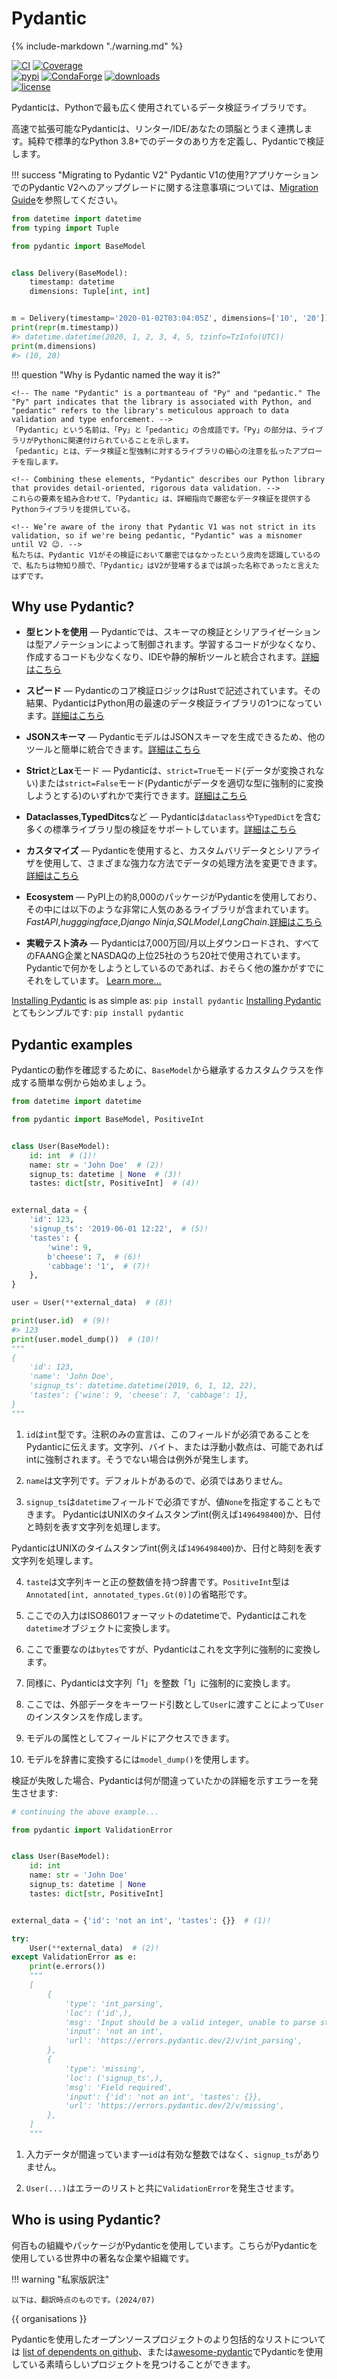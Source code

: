 # Pydantic

{% include-markdown "./warning.md" %}

[![CI](https://img.shields.io/github/actions/workflow/status/pydantic/pydantic/ci.yml?branch=main&logo=github&label=CI)](https://github.com/pydantic/pydantic/actions?query=event%3Apush+branch%3Amain+workflow%3ACI)
[![Coverage](https://coverage-badge.samuelcolvin.workers.dev/pydantic/pydantic.svg)](https://github.com/pydantic/pydantic/actions?query=event%3Apush+branch%3Amain+workflow%3ACI)<br>
[![pypi](https://img.shields.io/pypi/v/pydantic.svg)](https://pypi.python.org/pypi/pydantic)
[![CondaForge](https://img.shields.io/conda/v/conda-forge/pydantic.svg)](https://anaconda.org/conda-forge/pydantic)
[![downloads](https://static.pepy.tech/badge/pydantic/month)](https://pepy.tech/project/pydantic)<br>
[![license](https://img.shields.io/github/license/pydantic/pydantic.svg)](https://github.com/pydantic/pydantic/blob/main/LICENSE)

<!-- {{ version }}. -->

<!-- Pydantic is the most widely used data validation library for Python. -->
Pydanticは、Pythonで最も広く使用されているデータ検証ライブラリです。

<!-- Fast and extensible, Pydantic plays nicely with your linters/IDE/brain. Define how data should be in pure, canonical Python 3.8+; validate it with Pydantic. -->
高速で拡張可能なPydanticは、リンター/IDE/あなたの頭脳とうまく連携します。純粋で標準的なPython 3.8+でのデータのあり方を定義し、Pydanticで検証します。

!!! success "Migrating to Pydantic V2"
    <!-- Using Pydantic V1? See the [Migration Guide](migration.md) for notes on upgrading to Pydantic V2 in your applications! -->
    Pydantic V1の使用?アプリケーションでのPydantic V2へのアップグレードに関する注意事項については、[Migration Guide](migration.md)を参照してください。

```py title="Pydantic Example" requires="3.10"
from datetime import datetime
from typing import Tuple

from pydantic import BaseModel


class Delivery(BaseModel):
    timestamp: datetime
    dimensions: Tuple[int, int]


m = Delivery(timestamp='2020-01-02T03:04:05Z', dimensions=['10', '20'])
print(repr(m.timestamp))
#> datetime.datetime(2020, 1, 2, 3, 4, 5, tzinfo=TzInfo(UTC))
print(m.dimensions)
#> (10, 20)
```

!!! question "Why is Pydantic named the way it is?"

    <!-- The name "Pydantic" is a portmanteau of "Py" and "pedantic." The "Py" part indicates that the library is associated with Python, and
    "pedantic" refers to the library's meticulous approach to data validation and type enforcement. -->
    「Pydantic」という名前は、「Py」と「pedantic」の合成語です。「Py」の部分は、ライブラリがPythonに関連付けられていることを示します。
    「pedantic」とは、データ検証と型強制に対するライブラリの細心の注意を払ったアプローチを指します。

    <!-- Combining these elements, "Pydantic" describes our Python library that provides detail-oriented, rigorous data validation. -->
    これらの要素を組み合わせて、「Pydantic」は、詳細指向で厳密なデータ検証を提供するPythonライブラリを提供している。

    <!-- We’re aware of the irony that Pydantic V1 was not strict in its validation, so if we're being pedantic, "Pydantic" was a misnomer until V2 😉. -->
    私たちは、Pydantic V1がその検証において厳密ではなかったという皮肉を認識しているので、私たちは物知り顔で、「Pydantic」はV2が登場するまでは誤った名称であったと言えたはずです。

## Why use Pydantic?

<!-- - **Powered by type hints** &mdash; with Pydantic, schema validation and serialization are controlled by type annotations; less to learn, less code to write, and integration with your IDE and static analysis tools. [Learn more…](why.md#type-hints) -->
- **型ヒントを使用** &mdash; Pydanticでは、スキーマの検証とシリアライゼーションは型アノテーションによって制御されます。学習するコードが少なくなり、作成するコードも少なくなり、IDEや静的解析ツールと統合されます。[詳細はこちら](why.md#type-hints)
<!-- - **Speed** &mdash; Pydantic's core validation logic is written in Rust. As a result, Pydantic is among the fastest data validation libraries for Python. [Learn more…](why.md#performance) -->
- **スピード** &mdash; Pydanticのコア検証ロジックはRustで記述されています。その結果、PydanticはPython用の最速のデータ検証ライブラリの1つになっています。[詳細はこちら](why.md#performance)
<!-- - **JSON Schema** &mdash; Pydantic models can emit JSON Schema, allowing for easy integration with other tools. [Learn more…](why.md#json-schema) -->
- **JSONスキーマ** &mdash; PydanticモデルはJSONスキーマを生成できるため、他のツールと簡単に統合できます。[詳細はこちら](why.md#json-schema)
<!-- - **Strict** and **Lax** mode &mdash; Pydantic can run in either `strict=True` mode (where data is not converted) or `strict=False` mode where Pydantic tries to coerce data to the correct type where appropriate. [Learn more…](why.md#strict-lax) -->
- **Strict**と**Lax**モード &mdash; Pydanticは、`strict=True`モード(データが変換されない)または`strict=False`モード(Pydanticがデータを適切な型に強制的に変換しようとする)のいずれかで実行できます。[詳細はこちら](why.md#strict-lax)
<!-- - **Dataclasses**, **TypedDicts** and more &mdash; Pydantic supports validation of many standard library types including `dataclass` and `TypedDict`. [Learn more…](why.md#typeddict) -->
- **Dataclasses**,**TypedDitcs**など &mdash; Pydanticは`dataclass`や`TypedDict`を含む多くの標準ライブラリ型の検証をサポートしています。[詳細はこちら](why.md#typedict)
<!-- - **Customisation** &mdash; Pydantic allows custom validators and serializers to alter how data is processed in many powerful ways. [Learn more…](why.md#customisation) -->
- **カスタマイズ** &mdash; Pydanticを使用すると、カスタムバリデータとシリアライザを使用して、さまざまな強力な方法でデータの処理方法を変更できます。[詳細はこちら](why.md#customisation)
<!-- - **Ecosystem** &mdash; around 8,000 packages on PyPI use Pydantic, including massively popular libraries like
  _FastAPI_, _huggingface_, _Django Ninja_, _SQLModel_, & _LangChain_. [Learn more…](why.md#ecosystem) -->
- **Ecosystem** &mdash; PyPI上の約8,000のパッケージがPydanticを使用しており、その中には以下のような非常に人気のあるライブラリが含まれています。
_FastAPI_,_hugggingface_,_Django Ninja_,_SQLModel_,_LangChain_.[詳細はこちら](why.md#ecosystem)
<!-- - **Battle tested** &mdash; Pydantic is downloaded over 70M times/month and is used by all FAANG companies and 20 of the 25 largest companies on NASDAQ. If you're trying to do something with Pydantic, someone else has probably already done it. [Learn more…](why.md#using-pydantic) -->
- **実戦テスト済み** &mdash; Pydanticは7,000万回/月以上ダウンロードされ、すべてのFAANG企業とNASDAQの上位25社のうち20社で使用されています。Pydanticで何かをしようとしているのであれば、おそらく他の誰かがすでにそれをしています。
[Learn more…](why.md#using-pydantic)

[Installing Pydantic](install.md) is as simple as: `pip install pydantic`
[Installing Pydantic](install.md)とてもシンプルです: `pip install pydantic`


## Pydantic examples

<!-- To see Pydantic at work, let's start with a simple example, creating a custom class that inherits from `BaseModel`: -->
Pydanticの動作を確認するために、`BaseModel`から継承するカスタムクラスを作成する簡単な例から始めましょう。

```py upgrade="skip" title="Validation Successful" requires="3.10"
from datetime import datetime

from pydantic import BaseModel, PositiveInt


class User(BaseModel):
    id: int  # (1)!
    name: str = 'John Doe'  # (2)!
    signup_ts: datetime | None  # (3)!
    tastes: dict[str, PositiveInt]  # (4)!


external_data = {
    'id': 123,
    'signup_ts': '2019-06-01 12:22',  # (5)!
    'tastes': {
        'wine': 9,
        b'cheese': 7,  # (6)!
        'cabbage': '1',  # (7)!
    },
}

user = User(**external_data)  # (8)!

print(user.id)  # (9)!
#> 123
print(user.model_dump())  # (10)!
"""
{
    'id': 123,
    'name': 'John Doe',
    'signup_ts': datetime.datetime(2019, 6, 1, 12, 22),
    'tastes': {'wine': 9, 'cheese': 7, 'cabbage': 1},
}
"""
```

<!-- 1. `id` is of type `int`; the annotation-only declaration tells Pydantic that this field is required. Strings, bytes, or floats will be coerced to ints if possible; otherwise an exception will be raised. -->
1. `id`は`int`型です。注釈のみの宣言は、このフィールドが必須であることをPydanticに伝えます。文字列、バイト、または浮動小数点は、可能であればintに強制されます。そうでない場合は例外が発生します。
<!-- 2. `name` is a string; because it has a default, it is not required. -->
2. `name`は文字列です。デフォルトがあるので、必須ではありません。
<!-- 3. `signup_ts` is a `datetime` field that is required, but the value `None` may be provided; -->
3. `signup_ts`は`datetime`フィールドで必須ですが、値`None`を指定することもできます。
PydanticはUNIXのタイムスタンプint(例えば`1496498400`)か、日付と時刻を表す文字列を処理します。
  <!-- Pydantic will process either a unix timestamp int (e.g. `1496498400`) or a string representing the date and time. -->
  PydanticはUNIXのタイムスタンプint(例えば`1496498400`)か、日付と時刻を表す文字列を処理します。
<!-- 4. `tastes` is a dictionary with string keys and positive integer values. The `PositiveInt` type is shorthand for `Annotated[int, annotated_types.Gt(0)]`. -->
4. `taste`は文字列キーと正の整数値を持つ辞書です。`PositiveInt`型は`Annotated[int, annotated_types.Gt(0)]`の省略形です。
<!-- 5. The input here is an ISO8601 formatted datetime, Pydantic will convert it to a `datetime` object. -->
5. ここでの入力はISO8601フォーマットのdatetimeで、Pydanticはこれを`datetime`オブジェクトに変換します。
<!-- 6. The key here is `bytes`, but Pydantic will take care of coercing it to a string. -->
6. ここで重要なのは`bytes`ですが、Pydanticはこれを文字列に強制的に変換します。
<!-- 7. Similarly, Pydantic will coerce the string `'1'` to an integer `1`. -->
7. 同様に、Pydanticは文字列「1」を整数「1」に強制的に変換します。
<!-- 8. Here we create instance of `User` by passing our external data to `User` as keyword arguments -->
8. ここでは、外部データをキーワード引数として`User`に渡すことによって`User`のインスタンスを作成します。
<!-- 9. We can access fields as attributes of the model -->
9. モデルの属性としてフィールドにアクセスできます。
<!-- 10. We can convert the model to a dictionary with `model_dump()` -->
10. モデルを辞書に変換するには`model_dump()`を使用します。

<!-- If validation fails, Pydantic will raise an error with a breakdown of what was wrong: -->
検証が失敗した場合、Pydanticは何が間違っていたかの詳細を示すエラーを発生させます:

```py upgrade="skip" title="Validation Error" test="skip" lint="skip"
# continuing the above example...

from pydantic import ValidationError


class User(BaseModel):
    id: int
    name: str = 'John Doe'
    signup_ts: datetime | None
    tastes: dict[str, PositiveInt]


external_data = {'id': 'not an int', 'tastes': {}}  # (1)!

try:
    User(**external_data)  # (2)!
except ValidationError as e:
    print(e.errors())
    """
    [
        {
            'type': 'int_parsing',
            'loc': ('id',),
            'msg': 'Input should be a valid integer, unable to parse string as an integer',
            'input': 'not an int',
            'url': 'https://errors.pydantic.dev/2/v/int_parsing',
        },
        {
            'type': 'missing',
            'loc': ('signup_ts',),
            'msg': 'Field required',
            'input': {'id': 'not an int', 'tastes': {}},
            'url': 'https://errors.pydantic.dev/2/v/missing',
        },
    ]
    """
```

<!-- 1. The input data is wrong here &mdash; `id` is not a valid integer, and `signup_ts` is missing -->
1. 入力データが間違っています&mdash;`id`は有効な整数ではなく、`signup_ts`がありません。
<!-- 2. `User(...)` will raise a `ValidationError` with a list of errors -->
2. `User(...)`はエラーのリストと共に`ValidationError`を発生させます。

## Who is using Pydantic?

<!-- Hundreds of organisations and packages are using Pydantic. Some of the prominent companies and organizations around the world who are using Pydantic include: -->
何百もの組織やパッケージがPydanticを使用しています。こちらがPydanticを使用している世界中の著名な企業や組織です。

!!! warning "私家版訳注"

    以下は、翻訳時点のものです。(2024/07)

{{ organisations }}

<!-- For a more comprehensive list of open-source projects using Pydantic see the [list of dependents on github](https://github.com/pydantic/pydantic/network/dependents), or you can find some awesome projects using Pydantic in [awesome-pydantic](https://github.com/Kludex/awesome-pydantic).
-->
Pydanticを使用したオープンソースプロジェクトのより包括的なリストについては
[list of dependents on github](https://github.com/pydantic/pydantic/network/dependents)、または[awesome-pydantic](https://github.com/Kludex/awesome-pydantic)でPydanticを使用している素晴らしいプロジェクトを見つけることができます。
